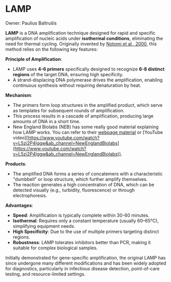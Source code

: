 # LAMP

Owner: Paulius Baltrušis

**LAMP** is a DNA amplification technique designed for rapid and specific amplification of nucleic acids under **isothermal conditions**, eliminating the need for thermal cycling. Originally invented by [Notomi et al., 2000]([https://academic.oup.com/nar/article/28/12/e63/2359194](https://academic.oup.com/nar/article/28/12/e63/2359194)), this method relies on the following key features:

**Principle of Amplification**:

- LAMP uses **4-6 primers** specifically designed to recognize **6-8 distinct regions** of the target DNA, ensuring high specificity.
- A strand-displacing DNA polymerase drives the amplification, enabling continuous synthesis without requiring denaturation by heat.

**Mechanism**:

- The primers form loop structures in the amplified product, which serve as templates for subsequent rounds of amplification.
- This process results in a cascade of amplification, producing large amounts of DNA in a short time.
- New England Biolabs (NEB) has some really good material explaining how LAMP works. You can refer to their [webpage material]([https://www.neb.com/en/applications/dna-amplification-pcr-and-qpcr/isothermal-amplification/loop-mediated-isothermal-amplification-lamp](https://www.neb.com/en/applications/dna-amplification-pcr-and-qpcr/isothermal-amplification/loop-mediated-isothermal-amplification-lamp)) or [YouTube video][https://www.youtube.com/watch?v=L5zi2P4lggw&ab_channel=NewEnglandBiolabs](https://www.youtube.com/watch?v=L5zi2P4lggw&ab_channel=NewEnglandBiolabs)).

**Products**:

- The amplified DNA forms a series of concatemers with a characteristic "dumbbell" or loop structure, which further amplify themselves.
- The reaction generates a high concentration of DNA, which can be detected visually (e.g., turbidity, fluorescence) or through electrophoresis.

**Advantages**:

- **Speed**: Amplification is typically complete within 30-60 minutes.
- **Isothermal**: Requires only a constant temperature (usually 60–65°C), simplifying equipment needs.
- **High Specificity**: Due to the use of multiple primers targeting distinct regions.
- **Robustness**: LAMP tolerates inhibitors better than PCR, making it suitable for complex biological samples.

Initially demonstrated for gene-specific amplification, the original LAMP has since undergone many different modifications and has been widely adopted for diagnostics, particularly in infectious disease detection, point-of-care testing, and resource-limited settings.